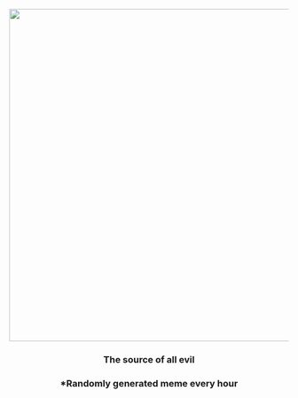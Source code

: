 <p align="center">
        <img src="https://i.redd.it/tilq1g3h3no81.gif" width="600" height="600">
        </p>
        <h3 align="center">The source of all evil</h3>
        <h3 align="center">*Randomly generated meme every hour</h3>
    